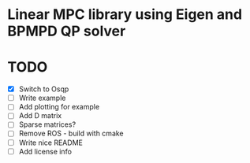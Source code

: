 # Linear MPC library using Eigen and BPMPD QP solver


# TODO
- [x] Switch to Osqp
- [ ] Write example
- [ ] Add plotting for example
- [ ] Add D matrix
- [ ] Sparse matrices?
- [ ] Remove ROS - build with cmake
- [ ] Write nice README
- [ ] Add license info